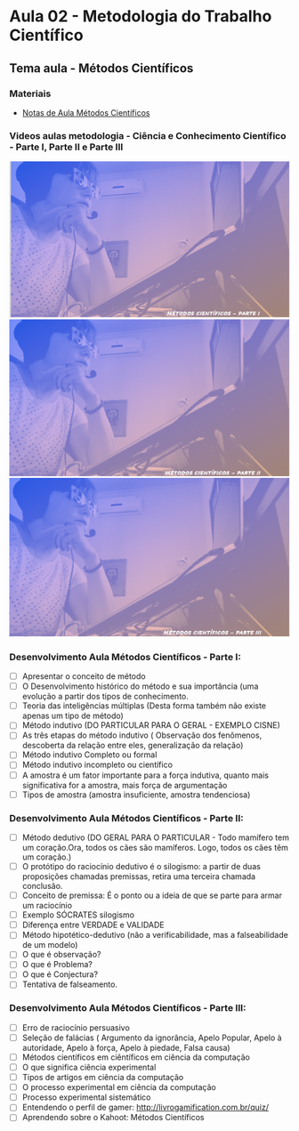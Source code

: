 # Aula 02 - Metodologia do Trabalho Científico
## Tema aula - Métodos Científicos

### Materiais
- [Notas de Aula Métodos Científicos](aula_metodos_cientificos.pdf)

### Videos aulas metodologia -  Ciência e Conhecimento Científico - Parte I, Parte II e Parte III
[![Métodos Científicos PARTE I](capa_4.png)]()
[![Métodos Científicos PARTE II](capa_5.png)]()
[![Métodos Científicos PARTE III](capa_6.png)]()

### Desenvolvimento Aula Métodos Científicos - Parte I: 

- [ ]  Apresentar o conceito de método
- [ ]  O Desenvolvimento histórico do método e sua importância (uma evolução a partir dos tipos de conhecimento.
- [ ]  Teoria das inteligências múltiplas (Desta forma também não existe apenas um tipo de método)
- [ ]  Método indutivo (DO PARTICULAR PARA O GERAL - EXEMPLO CISNE)
- [ ]  As três etapas do método indutivo ( Observação dos fenômenos, descoberta da relação entre eles, generalização da relação)
- [ ]  Método indutivo Completo ou formal
- [ ]  Método indutivo incompleto ou científico
- [ ]  A amostra é um fator importante para a força indutiva, quanto mais significativa for a amostra, mais força de argumentação
- [ ]  Tipos de amostra (amostra insuficiente, amostra tendenciosa)

### Desenvolvimento Aula Métodos Científicos - Parte II: 

- [ ]  Método dedutivo (DO GERAL PARA O PARTICULAR - Todo mamífero tem um coração.Ora, todos os cães são mamíferos. Logo, todos os cães têm um coração.)
- [ ]  O protótipo do raciocínio dedutivo é o silogismo: a partir de duas proposições chamadas premissas, retira uma terceira chamada conclusão.
- [ ]  Conceito de premissa: É o ponto ou a ideia de que se parte para armar um raciocínio
- [ ]  Exemplo SÓCRATES silogismo
- [ ]  Diferença entre VERDADE e VALIDADE
- [ ]  Método hipotético-dedutivo (não a verificabilidade, mas a falseabilidade de um modelo)
- [ ]  O que é observação?
- [ ]  O que é Problema?
- [ ]  O que é Conjectura?
- [ ]  Tentativa de falseamento.

### Desenvolvimento Aula Métodos Científicos - Parte III: 

- [ ]  Erro de raciocínio persuasivo
- [ ]  Seleção de falácias ( Argumento da ignorância, Apelo Popular, Apelo à autoridade, Apelo à força, Apelo à piedade, Falsa causa)
- [ ]  Métodos científicos em ciêntíficos em ciência da computação
- [ ]  O que significa ciência experimental
- [ ]  Tipos de artigos em ciência da computação
- [ ]  O processo experimental em ciência da computação
- [ ]  Processo experimental sistemático
- [ ]  Entendendo o perfil de gamer: http://livrogamification.com.br/quiz/
- [ ]  Aprendendo sobre o Kahoot: Métodos Científicos
